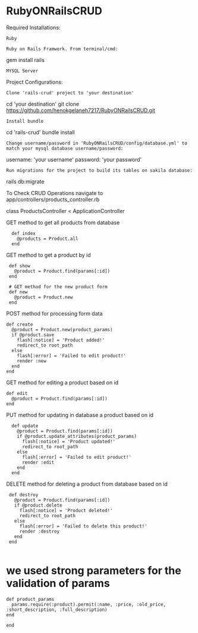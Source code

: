 # RubyONRailsCRUD

Required Installations:

    Ruby

    Ruby on Rails Framwork. From terminal/cmd:

gem install rails

    MYSQL Server

Project Configurations:

    Clone 'rails-crud' project to 'your destination'

cd 'your destination'
git clone https://github.com/henokgelaneh7217/RubyONRailsCRUD.git

    Install bundle

cd 'rails-crud'
bundle install

    Change username/password in 'RubyONRailsCRUD/config/database.yml' to match your mysql database username/password:

username: 'your username'
password: 'your password'

    Run migrations for the project to build its tables on sakila database:

rails db:migrate

To Check CRUD Operations navigate to app/controllers/products_controller.rb

class ProductsController < ApplicationController


GET method to get all products from database

```
  def index
    @products = Product.all
  end
 ```
 
 GET method to get a product by id
 ```
  def show
    @product = Product.find(params[:id])
  end
 
  # GET method for the new product form
  def new
    @product = Product.new
  end
  ```
 
  POST method for processing form data
  ```
  def create
    @product = Product.new(product_params)
    if @product.save
      flash[:notice] = 'Product added!'
      redirect_to root_path
    else
      flash[:error] = 'Failed to edit product!'
      render :new
    end
  end
  ```
 
  GET method for editing a product based on id
  ```
  def edit
    @product = Product.find(params[:id])
  end
 ```
 PUT method for updating in database a product based on id
```
  def update
    @product = Product.find(params[:id])
    if @product.update_attributes(product_params)
      flash[:notice] = 'Product updated!'
      redirect_to root_path
    else
      flash[:error] = 'Failed to edit product!'
      render :edit
    end
  end
  ```
 
 DELETE method for deleting a product from database based on id
 
 ```
  def destroy
    @product = Product.find(params[:id])
    if @product.delete
      flash[:notice] = 'Product deleted!'
      redirect_to root_path
    else
      flash[:error] = 'Failed to delete this product!'
      render :destroy
    end
  end
  
  ```
 
  # we used strong parameters for the validation of params
  
  ```
  def product_params
    params.require(:product).permit(:name, :price, :old_price, :short_description, :full_description)
  end
 
end
```
